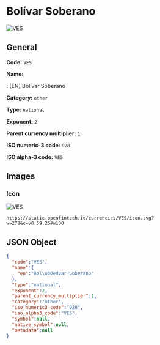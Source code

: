 
# Bolívar Soberano 
![VES](https://static.openfintech.io/currencies/VES/icon.svg?w=278&c=v0.59.26#w100)  

## General 
 
**Code:** `VES` 
 
**Name:** 
 
:	[EN] Bolívar Soberano 
 
**Category:** `other` 
 
**Type:** `national` 
 
**Exponent:** `2` 
 
**Parent currency multiplier:** `1` 
 
**ISO numeric-3 code:** `928` 
 
**ISO alpha-3 code:** `VES` 
 

## Images 

### Icon 
 
![VES](https://static.openfintech.io/currencies/VES/icon.svg?w=278&c=v0.59.26#w100)  

```
https://static.openfintech.io/currencies/VES/icon.svg?w=278&c=v0.59.26#w100
```  

## JSON Object 

```json
{
  "code":"VES",
  "name":{
    "en":"Bol\u00edvar Soberano"
  },
  "type":"national",
  "exponent":2,
  "parent_currency_multiplier":1,
  "category":"other",
  "iso_numeric3_code":"928",
  "iso_alpha3_code":"VES",
  "symbol":null,
  "native_symbol":null,
  "metadata":null
}
```  
